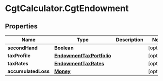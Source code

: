 # CgtCalculator.CgtEndowment

## Properties
Name | Type | Description | Notes
------------ | ------------- | ------------- | -------------
**secondHand** | **Boolean** |  | [optional] 
**taxProfile** | [**EndowmentTaxPortfolio**](EndowmentTaxPortfolio.md) |  | [optional] 
**taxRates** | [**EndowmentTaxRates**](EndowmentTaxRates.md) |  | [optional] 
**accumulatedLoss** | [**Money**](Money.md) |  | [optional] 


